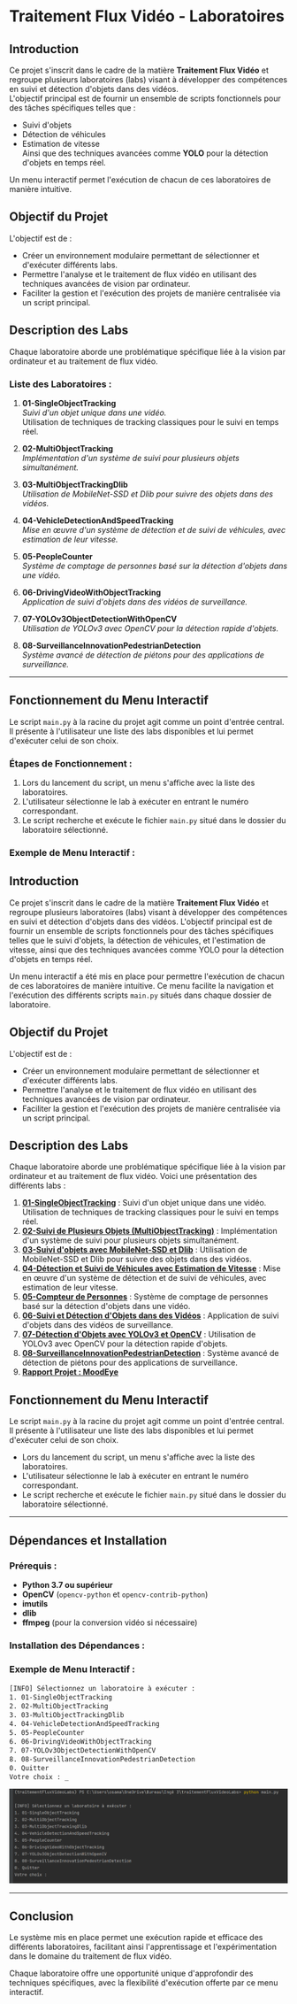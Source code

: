 # Traitement Flux Vidéo - Laboratoires

## Introduction
Ce projet s'inscrit dans le cadre de la matière **Traitement Flux Vidéo** et regroupe plusieurs laboratoires (labs) visant à développer des compétences en suivi et détection d'objets dans des vidéos.  
L'objectif principal est de fournir un ensemble de scripts fonctionnels pour des tâches spécifiques telles que :  
- Suivi d'objets  
- Détection de véhicules  
- Estimation de vitesse  
Ainsi que des techniques avancées comme **YOLO** pour la détection d'objets en temps réel.  

Un menu interactif permet l'exécution de chacun de ces laboratoires de manière intuitive.  

## Objectif du Projet
L'objectif est de :  
- Créer un environnement modulaire permettant de sélectionner et d'exécuter différents labs.  
- Permettre l'analyse et le traitement de flux vidéo en utilisant des techniques avancées de vision par ordinateur.  
- Faciliter la gestion et l'exécution des projets de manière centralisée via un script principal.  

## Description des Labs
Chaque laboratoire aborde une problématique spécifique liée à la vision par ordinateur et au traitement de flux vidéo.  

### Liste des Laboratoires :
1. **01-SingleObjectTracking**  
   _Suivi d'un objet unique dans une vidéo._  
   Utilisation de techniques de tracking classiques pour le suivi en temps réel.  

2. **02-MultiObjectTracking**  
   _Implémentation d'un système de suivi pour plusieurs objets simultanément._  

3. **03-MultiObjectTrackingDlib**  
   _Utilisation de MobileNet-SSD et Dlib pour suivre des objets dans des vidéos._  

4. **04-VehicleDetectionAndSpeedTracking**  
    _Mise en œuvre d'un système de détection et de suivi de véhicules, avec estimation de leur vitesse._  

5. **05-PeopleCounter**  
   _Système de comptage de personnes basé sur la détection d'objets dans une vidéo._  

6. **06-DrivingVideoWithObjectTracking**  
   _Application de suivi d'objets dans des vidéos de surveillance._  

7. **07-YOLOv3ObjectDetectionWithOpenCV**  
   _Utilisation de YOLOv3 avec OpenCV pour la détection rapide d'objets._  

8. **08-SurveillanceInnovationPedestrianDetection**  
   _Système avancé de détection de piétons pour des applications de surveillance._  

---

## Fonctionnement du Menu Interactif
Le script `main.py` à la racine du projet agit comme un point d'entrée central.  
Il présente à l'utilisateur une liste des labs disponibles et lui permet d'exécuter celui de son choix.  

### Étapes de Fonctionnement :  
1. Lors du lancement du script, un menu s'affiche avec la liste des laboratoires.  
2. L'utilisateur sélectionne le lab à exécuter en entrant le numéro correspondant.  
3. Le script recherche et exécute le fichier `main.py` situé dans le dossier du laboratoire sélectionné.  

### Exemple de Menu Interactif :

## Introduction

Ce projet s'inscrit dans le cadre de la matière **Traitement Flux Vidéo** et regroupe plusieurs laboratoires (labs) visant à développer des compétences en suivi et détection d'objets dans des vidéos. L'objectif principal est de fournir un ensemble de scripts fonctionnels pour des tâches spécifiques telles que le suivi d'objets, la détection de véhicules, et l'estimation de vitesse, ainsi que des techniques avancées comme YOLO pour la détection d'objets en temps réel.

Un menu interactif a été mis en place pour permettre l'exécution de chacun de ces laboratoires de manière intuitive. Ce menu facilite la navigation et l'exécution des différents scripts `main.py` situés dans chaque dossier de laboratoire.

## Objectif du Projet

L'objectif est de :

- Créer un environnement modulaire permettant de sélectionner et d'exécuter différents labs.
- Permettre l'analyse et le traitement de flux vidéo en utilisant des techniques avancées de vision par ordinateur.
- Faciliter la gestion et l'exécution des projets de manière centralisée via un script principal.

## Description des Labs

Chaque laboratoire aborde une problématique spécifique liée à la vision par ordinateur et au traitement de flux vidéo. Voici une présentation des différents labs :

1. [**01-SingleObjectTracking**](https://www.notion.so/01-SingleObjectTracking-16fc80d0d59d8073a2abe318a365049e?pvs=21) : Suivi d'un objet unique dans une vidéo. Utilisation de techniques de tracking classiques pour le suivi en temps réel.
2. [**02-Suivi de Plusieurs Objets (MultiObjectTracking)**](https://www.notion.so/02-Suivi-de-Plusieurs-Objets-MultiObjectTracking-16fc80d0d59d80ce83b0e6dde7d675a2?pvs=21) : Implémentation d'un système de suivi pour plusieurs objets simultanément.
3. [**03-Suivi d'objets avec MobileNet-SSD et Dlib**](https://www.notion.so/03-Suivi-d-objets-avec-MobileNet-SSD-et-Dlib-16fc80d0d59d805d9127d3681580d510?pvs=21) : Utilisation de MobileNet-SSD et Dlib pour suivre des objets dans des vidéos.
4. [**04-Détection et Suivi de Véhicules avec Estimation de Vitesse**](https://www.notion.so/04-D-tection-et-Suivi-de-V-hicules-avec-Estimation-de-Vitesse-16fc80d0d59d80659463fea4fc9cf3ee?pvs=21) : Mise en œuvre d'un système de détection et de suivi de véhicules, avec estimation de leur vitesse.
5. [**05-Compteur de Personnes**](https://www.notion.so/05-Compteur-de-Personnes-16fc80d0d59d80a2b08cdc92e6038857?pvs=21) : Système de comptage de personnes basé sur la détection d'objets dans une vidéo.
6. [**06-Suivi et Détection d'Objets dans des Vidéos**](https://www.notion.so/06-Suivi-et-D-tection-d-Objets-dans-des-Vid-os-16fc80d0d59d802c9c75f559074b97d7?pvs=21) : Application de suivi d'objets dans des vidéos de surveillance.
7. [**07-Détection d'Objets avec YOLOv3 et OpenCV**](https://www.notion.so/07-D-tection-d-Objets-avec-YOLOv3-et-OpenCV-16fc80d0d59d80aaacd8d6968b647627?pvs=21) : Utilisation de YOLOv3 avec OpenCV pour la détection rapide d'objets.
8. [**08-SurveillanceInnovationPedestrianDetection**](https://www.notion.so/08-SurveillanceInnovationPedestrian-Detection-16fc80d0d59d8071a519f35a8d076705?pvs=21) : Système avancé de détection de piétons pour des applications de surveillance.
9. [**Rapport Projet : MoodEye**](https://www.notion.so/Rapport-Projet-MoodEye-174c80d0d59d80d084f6e0620eeafc4c?pvs=21)

## Fonctionnement du Menu Interactif

Le script `main.py` à la racine du projet agit comme un point d'entrée central. Il présente à l'utilisateur une liste des labs disponibles et lui permet d'exécuter celui de son choix.

- Lors du lancement du script, un menu s'affiche avec la liste des laboratoires.
- L'utilisateur sélectionne le lab à exécuter en entrant le numéro correspondant.
- Le script recherche et exécute le fichier `main.py` situé dans le dossier du laboratoire sélectionné.


---

## Dépendances et Installation

### Prérequis :
- **Python 3.7 ou supérieur**  
- **OpenCV** (`opencv-python` et `opencv-contrib-python`)  
- **imutils**  
- **dlib**  
- **ffmpeg** (pour la conversion vidéo si nécessaire)  

### Installation des Dépendances :

### Exemple de Menu Interactif :

```
[INFO] Sélectionnez un laboratoire à exécuter :
1. 01-SingleObjectTracking
2. 02-MultiObjectTracking
3. 03-MultiObjectTrackingDlib
4. 04-VehicleDetectionAndSpeedTracking
5. 05-PeopleCounter
6. 06-DrivingVideoWithObjectTracking
7. 07-YOLOv3ObjectDetectionWithOpenCV
8. 08-SurveillanceInnovationPedestrianDetection
0. Quitter
Votre choix : _
```

![menu.png](menu.png)

---

## Conclusion
Le système mis en place permet une exécution rapide et efficace des différents laboratoires, facilitant ainsi l'apprentissage et l'expérimentation dans le domaine du traitement de flux vidéo.  

Chaque laboratoire offre une opportunité unique d'approfondir des techniques spécifiques, avec la flexibilité d'exécution offerte par ce menu interactif.
